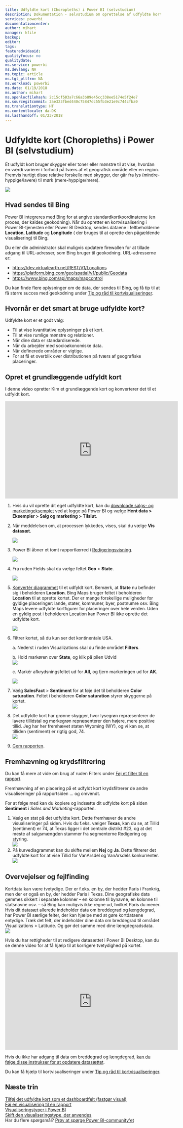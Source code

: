 ```yaml
---
title: Udfyldte kort (Choropleths) i Power BI (selvstudium)
description: Dokumentation - selvstudium om oprettelse af udfyldte kort (Choropleths) i Power BI
services: powerbi
documentationcenter: 
author: mihart
manager: kfile
backup: 
editor: 
tags: 
featuredvideoid: 
qualityfocus: no
qualitydate: 
ms.service: powerbi
ms.devlang: NA
ms.topic: article
ms.tgt_pltfrm: NA
ms.workload: powerbi
ms.date: 01/19/2018
ms.author: mihart
ms.openlocfilehash: 2c15cf503a7c66a3b89e45cc338ee5174e5f24e7
ms.sourcegitcommit: 2ae323fbed440c75847dc55fb3e21e9c744cfba0
ms.translationtype: HT
ms.contentlocale: da-DK
ms.lasthandoff: 01/23/2018
---
```

# <a name="filled-maps-choropleths-in-power-bi-tutorial"></a>Udfyldte kort (Choropleths) i Power BI (selvstudium)
Et udfyldt kort bruger skygger eller toner eller mønstre til at vise, hvordan en værdi varierer i forhold på tværs af et geografisk område eller en region.  Fremvis hurtigt disse relative forskelle med skygger, der går fra lys (mindre-hyppige/lavere) til mørk (mere-hyppige/mere).    

![](media/power-bi-visualization-filled-maps-choropleths/large_map.png)

## <a name="what-is-sent-to-bing"></a>Hvad sendes til Bing
Power BI integreres med Bing for at angive standardkortkoordinaterne (en proces, der kaldes geokodning). Når du opretter en kortvisualisering i Power BI-tjenesten eller Power BI Desktop, sendes dataene i feltbeholderne **Location**, **Latitude** og **Longitude** ( der bruges til at oprette den pågældende visualisering) til Bing.

Du eller din administrator skal muligvis opdatere firewallen for at tillade adgang til URL-adresser, som Bing bruger til geokodning.  URL-adresserne er:
* https://dev.virtualearth.net/REST/V1/Locations
* https://platform.bing.com/geo/spatial/v1/public/Geodata
* https://www.bing.com/api/maps/mapcontrol

Du kan finde flere oplysninger om de data, der sendes til Bing, og få tip til at få større succes med geokodning under [Tip og råd til kortvisualiseringer](power-bi-map-tips-and-tricks.md).

## <a name="when-to-use-a-filled-map"></a>Hvornår er det smart at bruge udfyldte kort?
Udfyldte kort er et godt valg:

* Til at vise kvantitative oplysninger på et kort.
* Til at vise rumlige mønstre og relationer.
* Når dine data er standardiserede.
* Når du arbejder med socioøkonomiske data.
* Når definerede områder er vigtige.
* For at få et overblik over distributionen på tværs af geografiske placeringer.

## <a name="create-a-basic-filled-map"></a>Opret et grundlæggende udfyldt kort
I denne video opretter Kim et grundlæggende kort og konverterer det til et udfyldt kort.

<iframe width="560" height="315" src="https://www.youtube.com/embed/ajTPGNpthcg" frameborder="0" allowfullscreen></iframe>


1. Hvis du vil oprette dit eget udfyldte kort, kan du [downloade salgs- og marketingeksemplet](sample-datasets.md) ved at logge på Power BI og vælge **Hent data \> Eksempler \> Salg og marketing \> Tilslut**.
2. Når meddelelsen om, at processen lykkedes, vises, skal du vælge **Vis datasæt**. 
   
   ![](media/power-bi-visualization-filled-maps-choropleths/power-bi-view-dataset.png)
3. Power BI åbner et tomt rapportlærred i [Redigeringsvisning](service-interact-with-a-report-in-editing-view.md).
   
    ![](media/power-bi-visualization-filled-maps-choropleths/power-bi-blank-canvas.png)
4. Fra ruden Fields skal du vælge feltet **Geo** \> **State**.    
   
   ![](media/power-bi-visualization-filled-maps-choropleths/img002.png)
5. [Konvertér diagrammet](power-bi-report-change-visualization-type.md) til et udfyldt kort. Bemærk, at **State** nu befinder sig i beholderen **Location**. Bing Maps bruger feltet i beholderen **Location** til at oprette kortet.  Der er mange forskellige muligheder for gyldige placeringer: lande, stater, kommuner, byer, postnumre osv. Bing Maps levere udfyldte kortfigurer for placeringer over hele verden. Uden en gyldig post i beholderen Location kan Power BI ikke oprette det udfyldte kort.  
   
   ![](media/power-bi-visualization-filled-maps-choropleths/img003.png)
6. Filtrer kortet, så du kun ser det kontinentale USA.
   
   a.  Nederst i ruden Visualizations skal du finde området **Filters**.
   
   b.  Hold markøren over **State**, og klik på pilen Udvid  
   ![](media/power-bi-visualization-filled-maps-choropleths/img004.png)
   
   c.  Markér afkrydsningsfeltet ud for **All**, og fjern markeringen ud for **AK**.
   
   ![](media/power-bi-visualization-filled-maps-choropleths/img005.png)
7. Vælg **SalesFact** \> **Sentiment** for at føje det til beholderen **Color saturation**. Feltet i beholderen **Color saturation** styrer skyggerne på kortet.  
   ![](media/power-bi-visualization-filled-maps-choropleths/power-bi-color-saturation.png)
8. Det udfyldte kort har grønne skygger, hvor lysegrøn repræsenterer de lavere tillidstal og mørkegrøn repræsenterer den højere, mere positive tillid.  Jeg har her fremhævet staten Wyoming (WY), og vi kan se, at tilliden (sentiment) er rigtig god, 74.  
   ![](media/power-bi-visualization-filled-maps-choropleths/img007.png)
9. [Gem rapporten](service-report-save.md).

## <a name="highlighting-and-cross-filtering"></a>Fremhævning og krydsfiltrering
Du kan få mere at vide om brug af ruden Filters under [Føj et filter til en rapport](power-bi-report-add-filter.md).

Fremhævning af en placering på et udfyldt kort krydsfiltrerer de andre visualiseringer på rapportsiden ... og omvendt. 

For at følge med kan du kopiere og indsætte dit udfyldte kort på siden **Sentiment** i *Sales and Marketing*-rapporten. 

1. Vælg en stat på det udfyldte kort.  Dette fremhæver de andre visualiseringer på siden. Hvis du f.eks. vælger **Texas**, kan du se, at Tillid (sentiment) er 74, at Texas ligger i det centrale distrikt \#23, og at det meste af salgsmængden stammer fra segmenterne Redigering og styring.   
   ![](media/power-bi-visualization-filled-maps-choropleths/img008.png)
2. På kurvediagrammet kan du skifte mellem **Nej** og **Ja**. Dette filtrerer det udfyldte kort for at vise Tillid for VanArsdel og VanArsdels konkurrenter.  
   ![](media/power-bi-visualization-filled-maps-choropleths/img009.gif)

## <a name="considerations-and-troubleshooting"></a>Overvejelser og fejlfinding
Kortdata kan være tvetydige.  Der er f.eks. en by, der hedder Paris i Frankrig, men der er også en by, der hedder Paris i Texas. Dine geografiske data gemmes sikkert i separate kolonner – en kolonne til bynavne, en kolonne til statsnavne osv. – så Bing kan muligvis ikke regne ud, hvilket Paris du mener. Hvis dit datasæt allerede indeholder data om breddegrad og længdegrad, har Power BI særlige felter, der kan hjælpe med at gøre kortdataene entydige. Træk det felt, der indeholder dine data om breddegrad til området Visualizations \> Latitude.  Og gør det samme med dine længdegradsdata.  
![](media/power-bi-visualization-filled-maps-choropleths/pbi_latitude.png) 

Hvis du har rettigheder til at redigere datasættet i Power BI Desktop, kan du se denne video for at få hjælp til at korrigere tvetydighed på kortet.

<iframe width="560" height="315" src="https://www.youtube.com/embed/Co2z9b-s_yM" frameborder="0" allowfullscreen></iframe>

Hvis du ikke har adgang til data om breddegrad og længdegrad, [kan du følge disse instrukser for at opdatere datasættet](https://support.office.com/article/Maps-in-Power-View-8A9B2AF3-A055-4131-A327-85CC835271F7).

Du kan få hjælp til kortvisualiseringer under [Tip og råd til kortvisualiseringer](power-bi-map-tips-and-tricks.md).

## <a name="next-steps"></a>Næste trin
[Tilføj det udfyldte kort som et dashboardfelt (fastgør visual)](service-dashboard-tiles.md)    
 [Føj en visualisering til en rapport](power-bi-report-add-visualizations-i.md)  
 [Visualiseringstyper i Power BI](power-bi-visualization-types-for-reports-and-q-and-a.md)    
 [Skift den visualiseringstype, der anvendes](power-bi-report-change-visualization-type.md)      
Har du flere spørgsmål? [Prøv at spørge Power BI-community'et](http://community.powerbi.com/)

